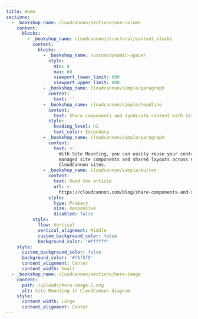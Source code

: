```yaml
---
title: Home
sections:
  - _bookshop_name: cloudcannon/sections/one-column
    content:
      blocks:
        - _bookshop_name: cloudcannon/structural/content_blocks
          content:
            blocks:
              - _bookshop_name: custom/dynamic-spacer
                style:
                  min: 0
                  max: 60
                  viewport_lower_limit: 600
                  viewport_upper_limit: 800
              - _bookshop_name: cloudcannon/simple/paragraph
                content:
                  text: ''
              - _bookshop_name: cloudcannon/simple/headline
                content:
                  text: Share components and syndicate content with Site Mounting
                style:
                  heading_level: h2
                  text_color: Secondary
              - _bookshop_name: cloudcannon/simple/paragraph
                content:
                  text: >-
                    With Site Mounting, you can easily reuse your centrally
                    managed site components and shared layouts across multiple
                    CloudCannon sites.
              - _bookshop_name: cloudcannon/simple/button
                content:
                  text: Read the article
                  url: >-
                    https://cloudcannon.com/blog/share-components-and-syndicate-content-with-site-mounting/?utm_campaign=Site%20Mounting%20Launch&utm_source=auth-screen
                style:
                  type: Primary
                  size: Responsive
                  disabled: false
          style:
            flow: Vertical
            vertical_alignment: Middle
            custom_background_color: false
            background_color: '#ffffff'
    style:
      custom_background_color: false
      background_color: '#f5f5f5'
      content_alignment: Center
      content_width: Small
  - _bookshop_name: cloudcannon/sections/hero-image
    content:
      path: /uploads/hero-image-1.svg
      alt: Site Mounting in CloudCannon diagram
    style:
      content_width: Large
      content_alignment: Center
---
```

